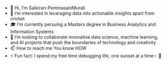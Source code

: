 - 👋 Hi, I’m Saikiran-PemmasaniMurali
- 👀 I’m interested in levaraging data into actionable insights apart from cricket
- 🎓  I’m currently persuing a Masters degree in Business Analytics and Information Systems
- 💞️ I’m looking to collaborate innovative data science, machine learning, and AI projects that push the boundaries of technology and creativity
- 📫 How to reach me You know HOW
- ⚡ Fun fact: I spend my free time debugging life, one sunset at a time✨ 🌇

<!---
saikiran-pemmasani/saikiran-pemmasani is a ✨ special ✨ repository because its `README.md` (this file) appears on your GitHub profile.
You can click the Preview link to take a look at your changes.
--->
